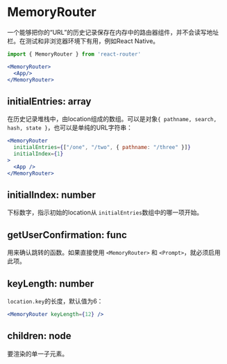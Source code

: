 # MemoryRouter

一个能够把你的“URL”的历史记录保存在内存中的路由器组件，并不会读写地址栏。在测试和非浏览器环境下有用，例如React Native。

```jsx
import { MemoryRouter } from 'react-router'

<MemoryRouter>
  <App/>
</MemoryRouter>
```

## initialEntries: array

在历史记录堆栈中，由location组成的数组。可以是对象`{ pathname, search, hash, state }`，也可以是单纯的URL字符串：

```jsx
<MemoryRouter
  initialEntries={["/one", "/two", { pathname: "/three" }]}
  initialIndex={1}
>
  <App />
</MemoryRouter>
```

## initialIndex: number

下标数字，指示初始的location从 `initialEntries`数组中的哪一项开始。

## getUserConfirmation: func

用来确认跳转的函数。如果直接使用 `<MemoryRouter>` 和 `<Prompt>`，就必须启用此项。

## keyLength: number

`location.key`的长度，默认值为6：

```jsx
<MemoryRouter keyLength={12} />
```

## children: node

要渲染的单一子元素。